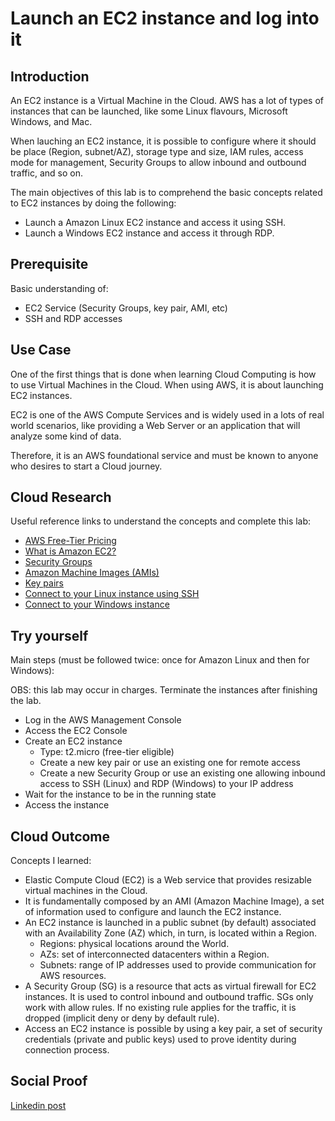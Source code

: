 # Launch an EC2 instance and log into it

## Introduction

An EC2 instance is a Virtual Machine in the Cloud. AWS has a lot of types of instances that can be launched, like some Linux flavours, Microsoft Windows, and Mac.

When lauching an EC2 instance, it is possible to configure where it should be place (Region, subnet/AZ), storage type and size, IAM rules, access mode for management, Security Groups to allow inbound and outbound traffic, and so on.

The main objectives of this lab is to comprehend the basic concepts related to EC2 instances by doing the following:
- Launch a Amazon Linux EC2 instance and access it using SSH.
- Launch a Windows EC2 instance and access it through RDP.

## Prerequisite

Basic understanding of:
- EC2 Service (Security Groups, key pair, AMI, etc)
- SSH and RDP accesses

## Use Case

One of the first things that is done when learning Cloud Computing is how to use Virtual Machines in the Cloud. When using AWS, it is about launching EC2 instances.

EC2 is one of the AWS Compute Services and is widely used in a lots of real world scenarios, like providing a Web Server or an application that will analyze some kind of data.

Therefore, it is an AWS foundational service and must be known to anyone who desires to start a Cloud journey.

## Cloud Research

Useful reference links to understand the concepts and complete this lab:

- [AWS Free-Tier Pricing](https://aws.amazon.com/ebs/pricing/?nc1=h_ls)
- [What is Amazon EC2?](https://docs.aws.amazon.com/AWSEC2/latest/UserGuide/concepts.html)
- [Security Groups](https://docs.aws.amazon.com/AWSEC2/latest/UserGuide/ec2-security-groups.html)
- [Amazon Machine Images (AMIs)](https://docs.aws.amazon.com/AWSEC2/latest/UserGuide/AMIs.html)
- [Key pairs](https://docs.aws.amazon.com/AWSEC2/latest/UserGuide/ec2-key-pairs.html)
- [Connect to your Linux instance using SSH](https://docs.aws.amazon.com/AWSEC2/latest/UserGuide/AccessingInstancesLinux.html)
- [Connect to your Windows instance](https://docs.aws.amazon.com/AWSEC2/latest/WindowsGuide/connecting_to_windows_instance.html)

## Try yourself

Main steps (must be followed twice: once for Amazon Linux and then for Windows):

OBS: this lab may occur in charges. Terminate the instances after finishing the lab.

- Log in the AWS Management Console
- Access the EC2 Console
- Create an EC2 instance
    - Type: t2.micro (free-tier eligible)
    - Create a new key pair or use an existing one for remote access
    - Create a new Security Group or use an existing one allowing inbound access to SSH (Linux) and RDP (Windows) to your IP address
- Wait for the instance to be in the running state
- Access the instance

## Cloud Outcome

Concepts I learned:

- Elastic Compute Cloud (EC2) is a Web service that provides resizable virtual machines in the Cloud.
- It is fundamentally composed by an AMI (Amazon Machine Image), a set of information used to configure and launch the EC2 instance.
- An EC2 instance is launched in a public subnet (by default) associated with an Availability Zone (AZ) which, in turn, is located within a Region.
    - Regions: physical locations around the World.
    - AZs: set of interconnected datacenters within a Region.
    - Subnets: range of IP addresses used to provide communication for AWS resources.
- A Security Group (SG) is a resource that acts as virtual firewall for EC2 instances. It is used to control inbound and outbound traffic. SGs only work with allow rules.  If no existing rule applies for the traffic, it is dropped (implicit deny or deny by default rule).
- Access an EC2 instance is possible by using a key pair, a set of security credentials (private and public keys) used to prove identity during connection process.

## Social Proof

[Linkedin post](https://www.linkedin.com/posts/marcio-almeida_oidani100daysofcloud-activity-6798282998409125888-boXc)
